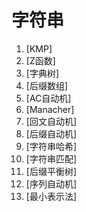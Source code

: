 # 字符串
1.  [KMP]
2.  [Z函数]
3.  [字典树]
4.  [后缀数组]
5.  [AC自动机]
6.  [Manacher]
7.  [回文自动机]
8.  [后缀自动机]
9.  [字符串哈希]
10. [字符串匹配]
11. [后缀平衡树]
12. [序列自动机]
13. [最小表示法]